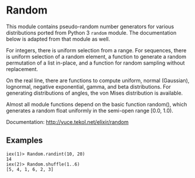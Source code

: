 # Random

This module contains pseudo-random number generators for various distributions ported from Python 3 `random` module. The documentation below is adapted from that module as well.

For integers, there is uniform selection from a range. For sequences, there is uniform selection of a random element, a function to generate a random permutation of a list in-place, and a function for random sampling without replacement.

On the real line, there are functions to compute uniform, normal (Gaussian), lognormal, negative exponential, gamma, and beta distributions. For generating distributions of angles, the von Mises distribution is available.

Almost all module functions depend on the basic function random(), which generates a random float uniformly in the semi-open range [0.0, 1.0).

Documentation: http://yuce.tekol.net/elixir/random

## Examples

    iex(1)> Random.randint(10, 20)
    14
    iex(2)> Random.shuffle(1..6)
    [5, 4, 1, 6, 2, 3]

